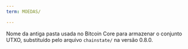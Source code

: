 ```yaml
---
term: MOEDAS/

---
```

Nome da antiga pasta usada no Bitcoin Core para armazenar o conjunto UTXO, substituído pelo arquivo `chainstate/` na versão 0.8.0.